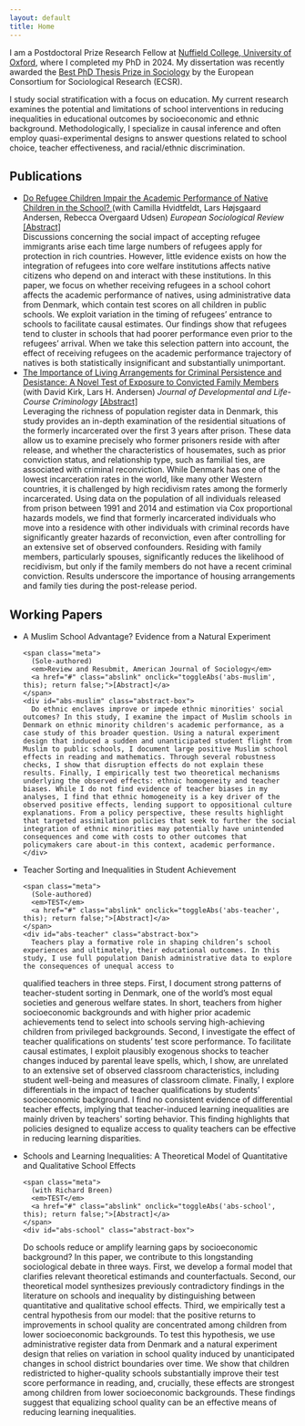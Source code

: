```yaml
---
layout: default
title: Home
---
```

<!-- Add fonts for icones -->
<link rel="stylesheet" href="https://cdn.jsdelivr.net/gh/jpswalsh/academicons@1.9.4/css/academicons.min.css">
<link rel="stylesheet" href="https://cdnjs.cloudflare.com/ajax/libs/font-awesome/6.5.2/css/all.min.css">
<link rel="stylesheet" href="https://cdn.jsdelivr.net/npm/simple-icons-font@v9/font/simple-icons.min.css">

<!-- ICONS --> 
<div id="social-icons" class="social-icons" style="display:none">

  <!-- Google Scholar -->
  <a href="https://scholar.google.com/citations?user=YOUR_ID" 
     target="_blank" rel="noopener" aria-label="Google Scholar">
    <i class="ai ai-google-scholar"></i>
  </a>

  <!-- LinkedIn -->
  <a href="https://www.linkedin.com/in/YOUR_USERNAME" target="_blank" rel="noopener" aria-label="LinkedIn">
    <i class="fa-brands fa-linkedin"></i>
  </a>
 
  <!-- Email -->
  <a href="mailto:your@email.com" aria-label="Email">
    <i class="fa-solid fa-envelope"></i>
  </a>

  <!-- Bluesky (with internal margin so it's not cropped) -->
<a href="https://bsky.app/profile/YOUR_HANDLE" target="_blank" rel="noopener" aria-label="Bluesky">
  <i class="fa-brands fa-bluesky"></i>
</a>

  <!-- CV -->
  <a href="/assets/cv/YourName_CV.pdf" 
     target="_blank" rel="noopener" aria-label="CV" class="cv-link">
    CV
  </a>

</div>

<!-- Script to move icons under your profile photo -->
<script>
  (function () {
    function placeIcons() {
      var header = document.querySelector('header');
      var img = header ? header.querySelector('img') : null;
      var icons = document.getElementById('social-icons');
      if (!header || !icons) return;
      if (img && img.parentNode) {
        img.insertAdjacentElement('afterend', icons);
      } else {
        var desc = header.querySelector('p');
        (desc || header).insertAdjacentElement('beforeend', icons);
      }
      icons.style.display = 'block';
    }
    if (document.readyState === 'loading') {
      document.addEventListener('DOMContentLoaded', placeIcons);
    } else {
      placeIcons();
    }
  })();
</script>

<script>
  (function () {
    function placeIcons() {
      var header = document.querySelector('header');
      var img = header ? header.querySelector('img') : null;
      var icons = document.getElementById('social-icons');
      if (!header || !icons) return;
      if (img && img.parentNode) {
        img.insertAdjacentElement('afterend', icons);
      } else {
        var desc = header.querySelector('p');
        (desc || header).insertAdjacentElement('beforeend', icons);
      }
      icons.style.display = 'block';
    }
    if (document.readyState === 'loading') {
      document.addEventListener('DOMContentLoaded', placeIcons);
    } else {
      placeIcons();
    }
  })();
</script>

<!-- The script below makes it possible to click on abstracts for papers -->

<script>
  function toggleAbs(id, link){
    const box = document.getElementById(id);
    const show = (box.style.display === 'none' || box.style.display === '');
    box.style.display = show ? 'block' : 'none';
    link.textContent = show ? '[Close]' : '[Abstract]';
  }
</script>

I am a Postdoctoral Prize Research Fellow at [Nuffield College, University of Oxford](https://www.nuffield.ox.ac.uk), where I completed my PhD in 2024. My dissertation was recently awarded the [Best PhD Thesis Prize in Sociology](https://ecsrnet.eu/ecsr-prize-for-best-phd-thesis/) by the European Consortium for Sociological Research (ECSR).  

I study social stratification with a focus on education. My current research examines the potential and limitations of school interventions in reducing inequalities in educational outcomes by socioeconomic and ethnic background. Methodologically, I specialize in causal inference and often employ quasi-experimental designs to answer questions related to school choice, teacher effectiveness, and racial/ethnic discrimination.  

## Publications

<ul class="pubs">

  <li>
    <a href="https://academic.oup.com/esr/article/39/3/352/6843667">
      Do Refugee Children Impair the Academic Performance of Native Children in the School?
    </a>
    <span class="meta">
      (with Camilla Hvidtfeldt, Lars Højsgaard Andersen, Rebecca Overgaard Udsen)  
      <em>European Sociological Review</em>  
      <a href="#" class="abslink" onclick="toggleAbs('abs-refugee', this); return false;">[Abstract]</a>
    </span>
    <div id="abs-refugee" class="abstract-box">
      Discussions concerning the social impact of accepting refugee immigrants arise each time large numbers of refugees apply for protection in rich countries. However, little evidence exists on how the integration of refugees into core welfare institutions affects native citizens who depend on and interact with these institutions. In this paper, we focus on whether receiving refugees in a school cohort affects the academic performance of natives, using administrative data from Denmark, which contain test scores on all children in public schools. We exploit variation in the timing of refugees’ entrance to schools to facilitate causal estimates. Our findings show that refugees tend to cluster in schools that had poorer performance even prior to the refugees’ arrival. When we take this selection pattern into account, the effect of receiving refugees on the academic performance trajectory of natives is both statistically insignificant and substantially unimportant.
    </div>
  </li>

  <li>
    <a href="https://link.springer.com/article/10.1007/s40865-022-00211-0">
      The Importance of Living Arrangements for Criminal Persistence and Desistance: A Novel Test of Exposure to Convicted Family Members
    </a>
    <span class="meta">
      (with David Kirk, Lars H. Andersen)  
      <em>Journal of Developmental and Life-Course Criminology</em>  
      <a href="#" class="abslink" onclick="toggleAbs('abs-living', this); return false;">[Abstract]</a>
    </span>
    <div id="abs-living" class="abstract-box">
      Leveraging the richness of population register data in Denmark, this study provides an in-depth examination of the residential situations of the formerly incarcerated over the first 3 years after prison. These data allow us to examine precisely who former prisoners reside with after release, and whether the characteristics of housemates, such as prior conviction status, and relationship type, such as familial ties, are associated with criminal reconviction. While Denmark has one of the lowest incarceration rates in the world, like many other Western countries, it is challenged by high recidivism rates among the formerly incarcerated. Using data on the population of all individuals released from prison between 1991 and 2014 and estimation via Cox proportional hazards models, we find that formerly incarcerated individuals who move into a residence with other individuals with criminal records have significantly greater hazards of reconviction, even after controlling for an extensive set of observed confounders. Residing with family members, particularly spouses, significantly reduces the likelihood of recidivism, but only if the family members do not have a recent criminal conviction. Results underscore the importance of housing arrangements and family ties during the post-release period.
    </div>
  </li>

</ul>

## Working Papers
<ul class="pubs">

  <li>
    A Muslim School Advantage? Evidence from a Natural Experiment
  
    <span class="meta">
      (Sole-authored)  
      <em>Review and Resubmit, American Journal of Sociology</em>  
      <a href="#" class="abslink" onclick="toggleAbs('abs-muslim', this); return false;">[Abstract]</a>
    </span>
    <div id="abs-muslim" class="abstract-box">
      Do ethnic enclaves improve or impede ethnic minorities' social outcomes? In this study, I examine the impact of Muslim schools in Denmark on ethnic minority children's academic performance, as a case study of this broader question. Using a natural experiment design that induced a sudden and unanticipated student flight from Muslim to public schools, I document large positive Muslim school effects in reading and mathematics. Through several robustness checks, I show that disruption effects do not explain these results. Finally, I empirically test two theoretical mechanisms underlying the observed effects: ethnic homogeneity and teacher biases. While I do not find evidence of teacher biases in my analyses, I find that ethnic homogeneity is a key driver of the observed positive effects, lending support to oppositional culture explanations. From a policy perspective, these results highlight that targeted assimilation policies that seek to further the social integration of ethnic minorities may potentially have unintended consequences and come with costs to other outcomes that policymakers care about-in this context, academic performance. 
    </div>
  </li>

  <li>
    Teacher Sorting and Inequalities in Student Achievement
      

    <span class="meta">
      (Sole-authored)  
      <em>TEST</em>  
      <a href="#" class="abslink" onclick="toggleAbs('abs-teacher', this); return false;">[Abstract]</a>
    </span>
    <div id="abs-teacher" class="abstract-box">
      Teachers play a formative role in shaping children’s school experiences and ultimately, their educational outcomes. In this study, I use full population Danish administrative data to explore the consequences of unequal access to
qualified teachers in three steps. First, I document strong patterns of teacher-student sorting in Denmark, one of the world’s most equal societies and generous welfare states. In short, teachers from higher socioeconomic backgrounds and with higher prior academic achievements tend to select into schools serving high-achieving children from privileged backgrounds. Second, I investigate the effect of teacher qualifications on students’ test score performance. To facilitate causal estimates, I exploit plausibly exogenous shocks to teacher changes induced by parental leave spells, which, I show, are unrelated to an extensive set of observed classroom characteristics, including student well-being and measures of classroom climate. Finally, I explore differentials in the impact of teacher qualifications by students’ socioeconomic background. I find no consistent evidence of differential teacher effects, implying that teacher-induced learning inequalities are mainly driven by teachers' sorting behavior. This finding highlights that policies designed to equalize access to quality teachers can be effective in reducing learning disparities.
    </div>
  </li>

  <li>
    Schools and Learning Inequalities: A Theoretical Model of Quantitative and Qualitative School Effects
      

    <span class="meta">
      (with Richard Breen)  
      <em>TEST</em>  
      <a href="#" class="abslink" onclick="toggleAbs('abs-school', this); return false;">[Abstract]</a>
    </span>
    <div id="abs-school" class="abstract-box">
Do schools reduce or amplify learning gaps by socioeconomic background? In this paper, we contribute to this longstanding sociological debate in three ways. First, we develop a formal model that clarifies relevant theoretical estimands and counterfactuals. Second, our theoretical model synthesizes previously contradictory findings in the literature on schools and inequality by distinguishing between quantitative and qualitative school effects. Third, we empirically test a central hypothesis from our model: that the positive returns to improvements in school quality are concentrated among children from lower socioeconomic backgrounds. To test this hypothesis, we use administrative register data from Denmark and a natural experiment design that relies on variation in school quality induced by unanticipated changes in school district boundaries over time. We show that children redistricted to higher-quality schools substantially improve their test score performance in reading, and, crucially, these effects are strongest among children from lower socioeconomic backgrounds. These findings suggest that equalizing school quality can be an effective means of reducing learning inequalities.
    </div>
  </li>

</ul>
